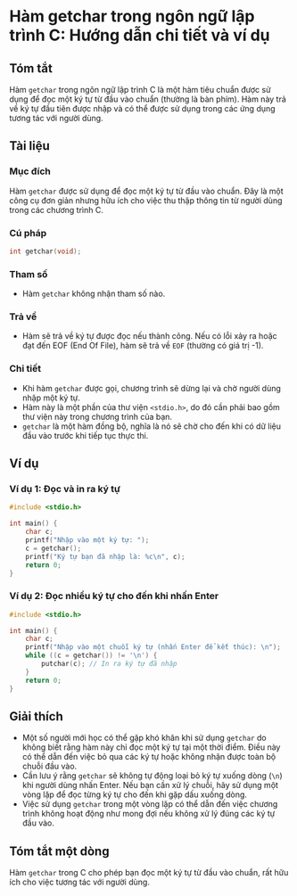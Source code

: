 <!--
Meta Description: # Hàm getchar trong ngôn ngữ lập trình C: Hướng dẫn chi tiết và ví dụ ## Tóm tắt Hàm `getchar` trong ngôn ngữ lập trình C là một hàm tiêu chuẩn được s...
Meta Keywords: một, hàm, getchar, đọc, vào
-->

# Hàm getchar trong ngôn ngữ lập trình C: Hướng dẫn chi tiết và ví dụ

## Tóm tắt
Hàm `getchar` trong ngôn ngữ lập trình C là một hàm tiêu chuẩn được sử dụng để đọc một ký tự từ đầu vào chuẩn (thường là bàn phím). Hàm này trả về ký tự đầu tiên được nhập và có thể được sử dụng trong các ứng dụng tương tác với người dùng.

## Tài liệu
### Mục đích
Hàm `getchar` được sử dụng để đọc một ký tự từ đầu vào chuẩn. Đây là một công cụ đơn giản nhưng hữu ích cho việc thu thập thông tin từ người dùng trong các chương trình C.

### Cú pháp
```c
int getchar(void);
```

### Tham số
- Hàm `getchar` không nhận tham số nào.

### Trả về
- Hàm sẽ trả về ký tự được đọc nếu thành công. Nếu có lỗi xảy ra hoặc đạt đến EOF (End Of File), hàm sẽ trả về `EOF` (thường có giá trị -1).

### Chi tiết
- Khi hàm `getchar` được gọi, chương trình sẽ dừng lại và chờ người dùng nhập một ký tự.
- Hàm này là một phần của thư viện `<stdio.h>`, do đó cần phải bao gồm thư viện này trong chương trình của bạn.
- `getchar` là một hàm đồng bộ, nghĩa là nó sẽ chờ cho đến khi có dữ liệu đầu vào trước khi tiếp tục thực thi.

## Ví dụ
### Ví dụ 1: Đọc và in ra ký tự
```c
#include <stdio.h>

int main() {
    char c;
    printf("Nhập vào một ký tự: ");
    c = getchar();
    printf("Ký tự bạn đã nhập là: %c\n", c);
    return 0;
}
```

### Ví dụ 2: Đọc nhiều ký tự cho đến khi nhấn Enter
```c
#include <stdio.h>

int main() {
    char c;
    printf("Nhập vào một chuỗi ký tự (nhấn Enter để kết thúc): \n");
    while ((c = getchar()) != '\n') {
        putchar(c); // In ra ký tự đã nhập
    }
    return 0;
}
```

## Giải thích
- Một số người mới học có thể gặp khó khăn khi sử dụng `getchar` do không biết rằng hàm này chỉ đọc một ký tự tại một thời điểm. Điều này có thể dẫn đến việc bỏ qua các ký tự hoặc không nhận được toàn bộ chuỗi đầu vào.
- Cần lưu ý rằng `getchar` sẽ không tự động loại bỏ ký tự xuống dòng (`\n`) khi người dùng nhấn Enter. Nếu bạn cần xử lý chuỗi, hãy sử dụng một vòng lặp để đọc từng ký tự cho đến khi gặp dấu xuống dòng.
- Việc sử dụng `getchar` trong một vòng lặp có thể dẫn đến việc chương trình không hoạt động như mong đợi nếu không xử lý đúng các ký tự đầu vào.

## Tóm tắt một dòng
Hàm `getchar` trong C cho phép bạn đọc một ký tự từ đầu vào chuẩn, rất hữu ích cho việc tương tác với người dùng.